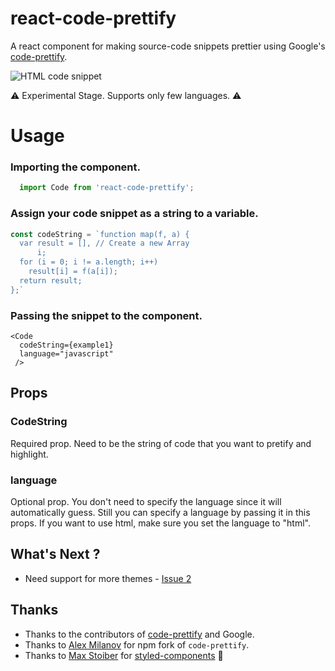 # react-code-prettify
A react component for making source-code snippets prettier using Google's [code-prettify](https://github.com/google/code-prettify).

![HTML code snippet](https://preview.ibb.co/bvEiLk/Screen_Shot_2017_05_03_at_5_30_22_PM.png)

:warning:  Experimental Stage. Supports only few languages. :warning:

# Usage

### Importing the component.
```javascript
  import Code from 'react-code-prettify';
```

### Assign your code snippet as a string to a variable.
```javascript
const codeString = `function map(f, a) {
  var result = [], // Create a new Array
      i;
  for (i = 0; i != a.length; i++)
    result[i] = f(a[i]);
  return result;
};`
```

### Passing the snippet to the component.
```
<Code
  codeString={example1}
  language="javascript"
 />
```

## Props

### CodeString
 Required prop. Need to be the string of code that you want to pretify and highlight.

### language
  Optional prop. You don't need to specify the language since it will automatically guess. Still you can specify a language by
  passing it in this props. If you want to use html, make sure you set the language to "html".

## What's Next ?
* Need support for more themes - [Issue 2](https://github.com/ateev/react-code-prettify/issues/2)


## Thanks

* Thanks to the contributors of [code-prettify](https://github.com/google/code-prettify) and Google.
* Thanks to [Alex Milanov](https://github.com/alex-milanov) for npm fork of `code-prettify`.
* Thanks to [Max Stoiber](https://github.com/mxstbr) for [styled-components](https://github.com/styled-components/styled-components) :nail_care:
